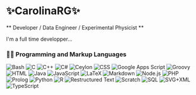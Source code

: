 # ✨CarolinaRG✨
** Developer / Data Engineer / Experimental Physicist **   

I'm a full time developper...

 <h3>👨‍💻 Programming and Markup Languages</h3>

  <p>
      <img alt="Bash" src="https://img.shields.io/badge/Bash-121011.svg?logo=gnu-bash&logoColor=white">
     <img alt="C" src="https://custom-icon-badges.demolab.com/badge/C-03599C.svg?logo=c-in-hexagon&logoColor=white">
      <img alt="C++" src="https://custom-icon-badges.demolab.com/badge/C++-9C033A.svg?logo=cpp2&logoColor=white">
      <img alt="C#" src="[https://custom-icon-badges.demolab.com/badge/Fortran-68217A.svg?logo=fortran_logo_" alt="Fortran Badge")">
      <img alt="Ceylon" src="https://custom-icon-badges.demolab.com/badge/Ceylon-E39842.svg?logo=ceylon&logoColor=white">
      <img alt="CSS" src="https://img.shields.io/badge/CSS-1572B6.svg?logo=css3&logoColor=white">
     <img alt="Google Apps Script" src="https://custom-icon-badges.demolab.com/badge/Google%20Apps%20Script-02569B.svg?logo=gs&logoColor=white">
     <img alt="Groovy" src="https://custom-icon-badges.demolab.com/badge/Groovy-4298B8.svg?logo=apachegroovy&logoColor=white">
     <img alt="HTML" src="https://img.shields.io/badge/HTML-E34F26.svg?logo=html5&logoColor=white"></a>
      <img alt="Java" src="https://custom-icon-badges.demolab.com/badge/Java-007396.svg?logo=java&logoColor=white">
     <img alt="JavaScript" src="https://img.shields.io/badge/JavaScript-F7DF1E.svg?logo=javascript&logoColor=black">
      <img alt="LaTeX" src="https://img.shields.io/badge/LaTeX-008080.svg?logo=LaTeX&logoColor=white">
      <img alt="Markdown" src="https://img.shields.io/badge/Markdown-000000.svg?logo=markdown&logoColor=white">
      <img alt="Node.js" src="https://img.shields.io/badge/Node.js-43853D.svg?logo=node.js&logoColor=white">
      <img alt="PHP" src="https://img.shields.io/badge/PHP-777BB4.svg?logo=php&logoColor=white">
      <img alt="Prolog" src="https://custom-icon-badges.demolab.com/badge/Prolog-E61B23.svg?logo=swi-prolog&logoColor=white">
      <img alt="Python" src="https://img.shields.io/badge/Python-14354C.svg?logo=python&logoColor=white">
      <img alt="R" src="https://img.shields.io/badge/R-276DC3.svg?logo=r&logoColor=white">
      <img alt="Restructured Text" src="https://img.shields.io/badge/Restructured Text-3a4148.svg?logo=readthedocs&logoColor=white">
      <img alt="Scratch" src="https://img.shields.io/badge/Scratch-4D97FF.svg?logo=scratch&logoColor=white">
      <img alt="SQL" src="https://custom-icon-badges.demolab.com/badge/SQL-025E8C.svg?logo=database&logoColor=white">
      <img alt="SVG+XML" src="https://img.shields.io/badge/SVG%2BXML-e0982c.svg?logo=svg&logoColor=white">
      <img alt="TypeScript" src="https://img.shields.io/badge/TypeScript-007ACC.svg?logo=typescript&logoColor=white">
  </p>
<!--
**carolinarg/carolinarg** is a ✨ _special_ ✨ repository because its `README.md` (this file) appears on your GitHub profile.
-->

